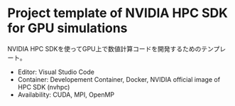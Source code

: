 #  Project template of NVIDIA HPC SDK for GPU simulations

NVIDIA HPC SDKを使ってGPU上で数値計算コードを開発するためのテンプレート。

- Editor: Visual Studio Code
- Container: Developement Container, Docker, NVIDIA official image of HPC SDK (nvhpc)
- Availability: CUDA, MPI, OpenMP

